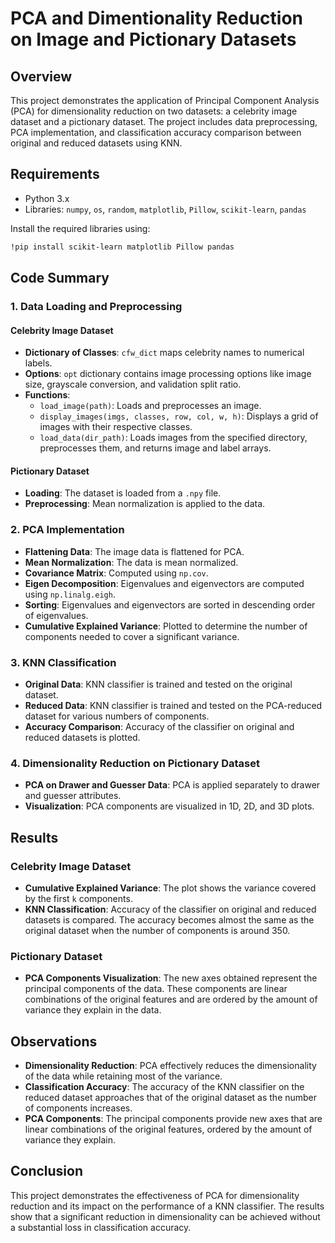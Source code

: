 # PCA and Dimentionality Reduction on Image and Pictionary Datasets

## Overview

This project demonstrates the application of Principal Component Analysis (PCA) for dimensionality reduction on two datasets: a celebrity image dataset and a pictionary dataset. The project includes data preprocessing, PCA implementation, and classification accuracy comparison between original and reduced datasets using KNN.

## Requirements

- Python 3.x
- Libraries: `numpy`, `os`, `random`, `matplotlib`, `Pillow`, `scikit-learn`, `pandas`

Install the required libraries using:
```bash
!pip install scikit-learn matplotlib Pillow pandas
```

## Code Summary

### 1. Data Loading and Preprocessing

#### Celebrity Image Dataset

- **Dictionary of Classes**: `cfw_dict` maps celebrity names to numerical labels.
- **Options**: `opt` dictionary contains image processing options like image size, grayscale conversion, and validation split ratio.
- **Functions**:
  - `load_image(path)`: Loads and preprocesses an image.
  - `display_images(imgs, classes, row, col, w, h)`: Displays a grid of images with their respective classes.
  - `load_data(dir_path)`: Loads images from the specified directory, preprocesses them, and returns image and label arrays.

#### Pictionary Dataset

- **Loading**: The dataset is loaded from a `.npy` file.
- **Preprocessing**: Mean normalization is applied to the data.

### 2. PCA Implementation

- **Flattening Data**: The image data is flattened for PCA.
- **Mean Normalization**: The data is mean normalized.
- **Covariance Matrix**: Computed using `np.cov`.
- **Eigen Decomposition**: Eigenvalues and eigenvectors are computed using `np.linalg.eigh`.
- **Sorting**: Eigenvalues and eigenvectors are sorted in descending order of eigenvalues.
- **Cumulative Explained Variance**: Plotted to determine the number of components needed to cover a significant variance.

### 3. KNN Classification

- **Original Data**: KNN classifier is trained and tested on the original dataset.
- **Reduced Data**: KNN classifier is trained and tested on the PCA-reduced dataset for various numbers of components.
- **Accuracy Comparison**: Accuracy of the classifier on original and reduced datasets is plotted.

### 4. Dimensionality Reduction on Pictionary Dataset

- **PCA on Drawer and Guesser Data**: PCA is applied separately to drawer and guesser attributes.
- **Visualization**: PCA components are visualized in 1D, 2D, and 3D plots.

## Results

### Celebrity Image Dataset

- **Cumulative Explained Variance**: The plot shows the variance covered by the first `k` components.
- **KNN Classification**: Accuracy of the classifier on original and reduced datasets is compared. The accuracy becomes almost the same as the original dataset when the number of components is around 350.

### Pictionary Dataset

- **PCA Components Visualization**: The new axes obtained represent the principal components of the data. These components are linear combinations of the original features and are ordered by the amount of variance they explain in the data.

## Observations

- **Dimensionality Reduction**: PCA effectively reduces the dimensionality of the data while retaining most of the variance.
- **Classification Accuracy**: The accuracy of the KNN classifier on the reduced dataset approaches that of the original dataset as the number of components increases.
- **PCA Components**: The principal components provide new axes that are linear combinations of the original features, ordered by the amount of variance they explain.

## Conclusion

This project demonstrates the effectiveness of PCA for dimensionality reduction and its impact on the performance of a KNN classifier. The results show that a significant reduction in dimensionality can be achieved without a substantial loss in classification accuracy.